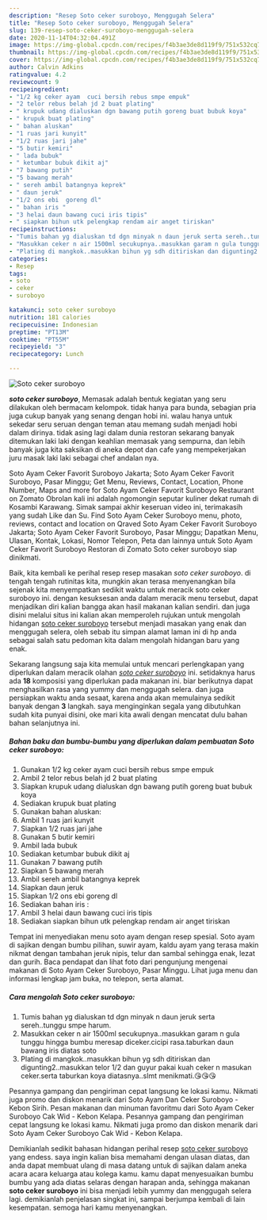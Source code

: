 ```yaml
---
description: "Resep Soto ceker suroboyo, Menggugah Selera"
title: "Resep Soto ceker suroboyo, Menggugah Selera"
slug: 139-resep-soto-ceker-suroboyo-menggugah-selera
date: 2020-11-14T04:32:04.491Z
image: https://img-global.cpcdn.com/recipes/f4b3ae3de8d119f9/751x532cq70/soto-ceker-suroboyo-foto-resep-utama.jpg
thumbnail: https://img-global.cpcdn.com/recipes/f4b3ae3de8d119f9/751x532cq70/soto-ceker-suroboyo-foto-resep-utama.jpg
cover: https://img-global.cpcdn.com/recipes/f4b3ae3de8d119f9/751x532cq70/soto-ceker-suroboyo-foto-resep-utama.jpg
author: Calvin Adkins
ratingvalue: 4.2
reviewcount: 9
recipeingredient:
- "1/2 kg ceker ayam  cuci bersih rebus smpe empuk"
- "2 telor rebus belah jd 2 buat plating"
- " krupuk udang dialuskan dgn bawang putih goreng buat bubuk koya"
- " krupuk buat plating"
- " bahan aluskan"
- "1 ruas jari kunyit"
- "1/2 ruas jari jahe"
- "5 butir kemiri"
- " lada bubuk"
- " ketumbar bubuk dikit aj"
- "7 bawang putih"
- "5 bawang merah"
- " sereh ambil batangnya keprek"
- " daun jeruk"
- "1/2 ons ebi  goreng dl"
- " bahan iris "
- "3 helai daun bawang cuci iris tipis"
- " siapkan bihun utk pelengkap rendam air anget tiriskan"
recipeinstructions:
- "Tumis bahan yg dialuskan td dgn minyak n daun jeruk serta sereh..tunggu smpe harum."
- "Masukkan ceker n air 1500ml secukupnya..masukkan garam n gula tunggu hingga bumbu meresap diceker.cicipi rasa.taburkan daun bawang iris diatas soto"
- "Plating di mangkok..masukkan bihun yg sdh ditiriskan dan digunting2..masukkan telor 1/2 dan guyur pakai kuah ceker n masukan ceker.serta taburkan koya diatasnya..slmt menikmati.😘😘😘"
categories:
- Resep
tags:
- soto
- ceker
- suroboyo

katakunci: soto ceker suroboyo 
nutrition: 181 calories
recipecuisine: Indonesian
preptime: "PT13M"
cooktime: "PT55M"
recipeyield: "3"
recipecategory: Lunch

---
```



![Soto ceker suroboyo](https://img-global.cpcdn.com/recipes/f4b3ae3de8d119f9/751x532cq70/soto-ceker-suroboyo-foto-resep-utama.jpg)

<b><i>soto ceker suroboyo</i></b>, Memasak adalah bentuk kegiatan yang seru dilakukan oleh bermacam kelompok. tidak hanya para bunda, sebagian pria juga cukup banyak yang senang dengan hobi ini. walau hanya untuk sekedar seru seruan dengan teman atau memang sudah menjadi hobi dalam dirinya. tidak asing lagi dalam dunia restoran sekarang banyak ditemukan laki laki dengan keahlian memasak yang sempurna, dan lebih banyak juga kita saksikan di aneka depot dan cafe yang mempekerjakan juru masak laki laki sebagai chef andalan nya.

Soto Ayam Ceker Favorit Suroboyo Jakarta; Soto Ayam Ceker Favorit Suroboyo, Pasar Minggu; Get Menu, Reviews, Contact, Location, Phone Number, Maps and more for Soto Ayam Ceker Favorit Suroboyo Restaurant on Zomato Obrolan kali ini adalah ngomongin seputar kuliner dekat rumah di Kosambi Karawang. Simak sampai akhir keseruan video ini, terimakasih yang sudah Like dan Su. Find Soto Ayam Ceker Suroboyo menu, photo, reviews, contact and location on Qraved Soto Ayam Ceker Favorit Suroboyo Jakarta; Soto Ayam Ceker Favorit Suroboyo, Pasar Minggu; Dapatkan Menu, Ulasan, Kontak, Lokasi, Nomor Telepon, Peta dan lainnya untuk Soto Ayam Ceker Favorit Suroboyo Restoran di Zomato Soto ceker suroboyo siap dinikmati.

Baik, kita kembali ke perihal resep resep masakan <i>soto ceker suroboyo</i>. di tengah tengah rutinitas kita, mungkin akan terasa menyenangkan bila sejenak kita menyempatkan sedikit waktu untuk meracik soto ceker suroboyo ini. dengan kesuksesan anda dalam meracik menu tersebut, dapat menjadikan diri kalian bangga akan hasil makanan kalian sendiri. dan juga disini melalui situs ini kalian akan memperoleh rujukan untuk mengolah hidangan <u>soto ceker suroboyo</u> tersebut menjadi masakan yang enak dan menggugah selera, oleh sebab itu simpan alamat laman ini di hp anda sebagai salah satu pedoman kita dalam mengolah hidangan baru yang enak.


Sekarang langsung saja kita memulai untuk mencari perlengkapan yang diperlukan dalam meracik olahan <u><i>soto ceker suroboyo</i></u> ini. setidaknya harus ada <b>18</b> komposisi yang diperlukan pada makanan ini. biar berikutnya dapat menghasilkan rasa yang yummy dan menggugah selera. dan juga persiapkan waktu anda sesaat, karena anda akan memulainya sedikit banyak dengan <b>3</b> langkah. saya menginginkan segala yang dibutuhkan sudah kita punyai disini, oke mari kita awali dengan mencatat dulu bahan bahan selanjutnya ini.

<!--inarticleads1-->

##### Bahan baku dan bumbu-bumbu yang diperlukan dalam pembuatan Soto ceker suroboyo:

1. Gunakan 1/2 kg ceker ayam  cuci bersih rebus smpe empuk
1. Ambil 2 telor rebus belah jd 2 buat plating
1. Siapkan  krupuk udang dialuskan dgn bawang putih goreng buat bubuk koya
1. Sediakan  krupuk buat plating
1. Gunakan  bahan aluskan:
1. Ambil 1 ruas jari kunyit
1. Siapkan 1/2 ruas jari jahe
1. Gunakan 5 butir kemiri
1. Ambil  lada bubuk
1. Sediakan  ketumbar bubuk dikit aj
1. Gunakan 7 bawang putih
1. Siapkan 5 bawang merah
1. Ambil  sereh ambil batangnya keprek
1. Siapkan  daun jeruk
1. Siapkan 1/2 ons ebi  goreng dl
1. Sediakan  bahan iris :
1. Ambil 3 helai daun bawang cuci iris tipis
1. Sediakan  siapkan bihun utk pelengkap rendam air anget tiriskan


Tempat ini menyediakan menu soto ayam dengan resep spesial. Soto ayam di sajikan dengan bumbu pilihan, suwir ayam, kaldu ayam yang terasa makin nikmat dengan tambahan jeruk nipis, telur dan sambal sehingga enak, lezat dan gurih. Baca pendapat dan lihat foto dari pengunjung mengenai makanan di Soto Ayam Ceker Suroboyo, Pasar Minggu. Lihat juga menu dan informasi lengkap jam buka, no telepon, serta alamat. 

<!--inarticleads2-->

##### Cara mengolah Soto ceker suroboyo:

1. Tumis bahan yg dialuskan td dgn minyak n daun jeruk serta sereh..tunggu smpe harum.
1. Masukkan ceker n air 1500ml secukupnya..masukkan garam n gula tunggu hingga bumbu meresap diceker.cicipi rasa.taburkan daun bawang iris diatas soto
1. Plating di mangkok..masukkan bihun yg sdh ditiriskan dan digunting2..masukkan telor 1/2 dan guyur pakai kuah ceker n masukan ceker.serta taburkan koya diatasnya..slmt menikmati.😘😘😘


Pesannya gampang dan pengiriman cepat langsung ke lokasi kamu. Nikmati juga promo dan diskon menarik dari Soto Ayam Dan Ceker Suroboyo - Kebon Sirih. Pesan makanan dan minuman favoritmu dari Soto Ayam Ceker Suroboyo Cak Wid - Kebon Kelapa. Pesannya gampang dan pengiriman cepat langsung ke lokasi kamu. Nikmati juga promo dan diskon menarik dari Soto Ayam Ceker Suroboyo Cak Wid - Kebon Kelapa. 

Demikianlah sedikit bahasan hidangan perihal resep <u>soto ceker suroboyo</u> yang endess. saya ingin kalian bisa memahami dengan ulasan diatas, dan anda dapat membuat ulang di masa datang untuk di sajikan dalam aneka acara acara keluarga atau kolega kamu. kamu dapat menyesuaikan bumbu bumbu yang ada diatas selaras dengan harapan anda, sehingga makanan <b>soto ceker suroboyo</b> ini bisa menjadi lebih yummy dan menggugah selera lagi. demikianlah penjelasan singkat ini, sampai berjumpa kembali di lain kesempatan. semoga hari kamu menyenangkan.
